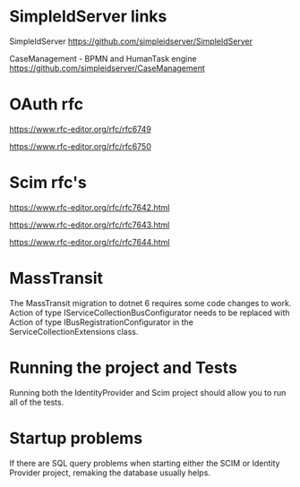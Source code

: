 # SimpleIdServer links

SimpleIdServer
https://github.com/simpleidserver/SimpleIdServer

CaseManagement - BPMN and HumanTask engine
https://github.com/simpleidserver/CaseManagement

# OAuth rfc
https://www.rfc-editor.org/rfc/rfc6749

https://www.rfc-editor.org/rfc/rfc6750

# Scim rfc's
https://www.rfc-editor.org/rfc/rfc7642.html

https://www.rfc-editor.org/rfc/rfc7643.html

https://www.rfc-editor.org/rfc/rfc7644.html

# MassTransit
The MassTransit migration to dotnet 6 requires some code changes to work.
Action of type IServiceCollectionBusConfigurator needs to be replaced with Action of type IBusRegistrationConfigurator in the ServiceCollectionExtensions class.

# Running the project and Tests
Running both the IdentityProvider and Scim project should allow you to run all of the tests.

# Startup problems
If there are SQL query problems when starting either the SCIM or Identity Provider project, remaking the database usually helps.
